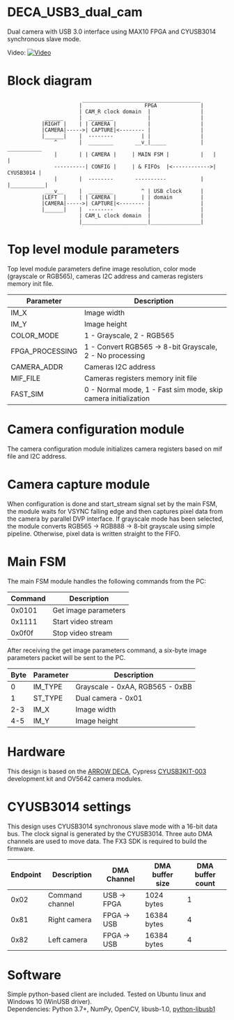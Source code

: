# DECA_USB3_dual_cam
Dual camera with USB 3.0 interface using MAX10 FPGA and CYUSB3014 synchronous slave mode.

Video:
[![Video](https://img.youtube.com/vi/uQUdKh7BP14/0.jpg)](https://youtu.be/uQUdKh7BP14)

# Block diagram
                            ______________________________________
                           |                    FPGA              |
                           | CAM_R clock domain  |                |
                ______     |  ________           |                |               
               |RIGHT |    | | CAMERA |          |                |                  
               |CAMERA|----->| CAPTURE|<-------- |                |                
               |______|    |  --------         | |                |                
                   ^       |  ________       __v_|_____           |    ___________
                   |       | | CAMERA |     | MAIN FSM |          |   |           |
                   ----------| CONFIG |     | & FIFOs  |<------------>| CYUSB3014 |
                   |       |  --------       ----------           |   |___________|
                ___v__     |  ________         ^ | USB clock      |
               |LEFT  |    | | CAMERA |        | | domain         |
               |CAMERA|----->| CAPTURE|<-------- |                | 
               |______|    |  --------           |                |
                           | CAM_L clock domain  |                |
                           |_____________________|________________|        


# Top level module parameters
Top level module parameters define image resolution, color mode (grayscale or RGB565), cameras I2C address and cameras registers memory init file.

| Parameter       | Description                                              							|
| ----------------| ------------------------------------------------------------------------------------|
| IM_X            | Image width                                              							|
| IM_Y            | Image height                                             							|
| COLOR_MODE      | 1 - Grayscale, 2 - RGB565                                							|
| FPGA_PROCESSING | 1 - Convert RGB565 -> 8-bit Grayscale, 2 - No processing                            |
| CAMERA_ADDR     | Cameras I2C address                                     							|
| MIF_FILE        | Cameras registers memory init file                        							|
| FAST_SIM        | 0 - Normal mode, 1 - Fast sim mode, skip camera initialization                      |

# Camera configuration module
The camera configuration module initializes camera registers based on mif file and I2C address.

# Camera capture module
When configuration is done and start_stream signal set by the main FSM, the module waits for VSYNC falling edge and then captures pixel data from the camera by parallel DVP interface. 
If grayscale mode has been selected, the module converts RGB565 -> RGB888 -> 8-bit grayscale using simple pipeline. Otherwise, pixel data is written straight to the FIFO.


# Main FSM
The main FSM module handles the following commands from the PC:

| Command | Description          |
| --------| ---------------------|
| 0x0101  | Get image parameters |
| 0x1111  | Start video stream   |
| 0x0f0f  | Stop video stream    |

After receiving the get image parameters command, a six-byte image parameters packet will be sent to the PC.

| Byte | Parameter | Description                     |
| -----| ----------| --------------------------------|
| 0    | IM_TYPE   | Grayscale - 0xAA, RGB565 - 0xBB |
| 1    | ST_TYPE   | Dual camera - 0x01              |
| 2-3  | IM_X      | Image width                     |
| 4-5  | IM_Y      | Image height                    |

# Hardware
This design is based on the [ARROW DECA](https://www.arrow.com/en/products/deca/arrow-development-tools
), Cypress [CYUSB3KIT-003](https://www.cypress.com/documentation/development-kitsboards/cyusb3kit-003-ez-usb-fx3-superspeed-explorer-kit) development kit and OV5642 camera modules.


# CYUSB3014 settings
This design uses CYUSB3014 synchronous slave mode with a 16-bit data bus. The clock signal is generated by the CYUSB3014.
Three auto DMA channels are used to move data. The FX3 SDK is required to build the firmware. 

| Endpoint | Description         | DMA Channel | DMA buffer size | DMA buffer count |
| ---------| --------------------| ------------| ----------------| -----------------|
| 0x02     | Command channel     | USB -> FPGA | 1024 bytes      | 1                |
| 0x81     | Right camera        | FPGA -> USB | 16384 bytes     | 4                |        
| 0x82     | Left camera         | FPGA -> USB | 16384 bytes     | 4                |

# Software
Simple python-based client are included.
Tested on Ubuntu linux and Windows 10 (WinUSB driver).  
Dependencies: Python 3.7+, NumPy, OpenCV, libusb-1.0, [python-libusb1](https://github.com/vpelletier/python-libusb1)
